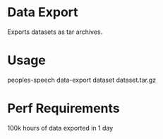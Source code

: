 
# Data Export

Exports datasets as tar archives.

# Usage

peoples-speech data-export dataset dataset.tar.gz

# Perf Requirements

100k hours of data exported in 1 day

